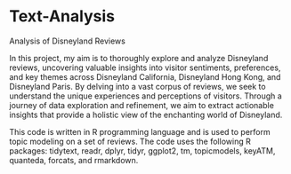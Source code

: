 # Text-Analysis
Analysis of Disneyland Reviews

In this project, my aim is to thoroughly explore and analyze Disneyland reviews, uncovering valuable insights into visitor sentiments, preferences, and key themes across Disneyland California, Disneyland Hong Kong, and Disneyland Paris. By delving into a vast corpus of reviews, we seek to understand the unique experiences and perceptions of visitors. Through a journey of data exploration and refinement, we aim to extract actionable insights that provide a holistic view of the enchanting world of Disneyland.

This code is written in R programming language and is used to perform topic modeling on a set of reviews. The code uses the following R packages: tidytext, readr, dplyr, tidyr, ggplot2, tm, topicmodels, keyATM, quanteda, forcats, and rmarkdown.
